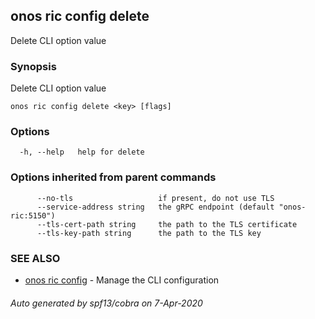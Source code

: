 ## onos ric config delete

Delete CLI option value

### Synopsis

Delete CLI option value

```
onos ric config delete <key> [flags]
```

### Options

```
  -h, --help   help for delete
```

### Options inherited from parent commands

```
      --no-tls                   if present, do not use TLS
      --service-address string   the gRPC endpoint (default "onos-ric:5150")
      --tls-cert-path string     the path to the TLS certificate
      --tls-key-path string      the path to the TLS key
```

### SEE ALSO

* [onos ric config](onos_ric_config.md)	 - Manage the CLI configuration

###### Auto generated by spf13/cobra on 7-Apr-2020
